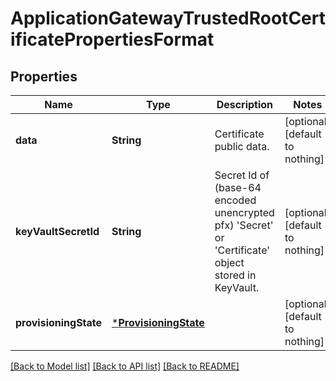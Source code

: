 # ApplicationGatewayTrustedRootCertificatePropertiesFormat


## Properties
Name | Type | Description | Notes
------------ | ------------- | ------------- | -------------
**data** | **String** | Certificate public data. | [optional] [default to nothing]
**keyVaultSecretId** | **String** | Secret Id of (base-64 encoded unencrypted pfx) &#39;Secret&#39; or &#39;Certificate&#39; object stored in KeyVault. | [optional] [default to nothing]
**provisioningState** | [***ProvisioningState**](ProvisioningState.md) |  | [optional] [default to nothing]


[[Back to Model list]](../README.md#models) [[Back to API list]](../README.md#api-endpoints) [[Back to README]](../README.md)


